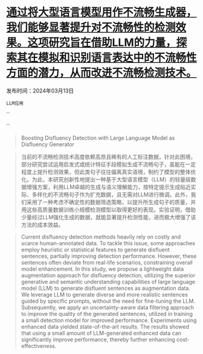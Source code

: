 # [通过将大型语言模型用作不流畅生成器，我们能够显著提升对不流畅性的检测效果。这项研究旨在借助LLM的力量，探索其在模拟和识别语言表达中的不流畅性方面的潜力，从而改进不流畅检测技术。](https://arxiv.org/abs/2403.08229)

发布时间：2024年03月13日

`LLM应用`

``

``

> Boosting Disfluency Detection with Large Language Model as Disfluency Generator

> 当前的不流畅检测技术高度依赖高昂且稀有的人工标注数据，针对此困境，部分研究尝试运用启发式或统计特征手段模拟生成不流畅句子，虽能在一定程度上提升检测效果，但此类句子往往偏离真实语境，制约了模型的整体优化。为此，本研究创新性地提出一种基于大型语言模型（LLM）的轻量级数据增强方案，利用LLM卓越的生成与语义理解能力，按特定提示生成贴近实际、多样化的不流畅句子作为扩充数据，且无需对LLM进行微调。此外，我们采用了一种考虑不确定性的数据筛选策略，以提升所生成句子的质量，并用这些高质量数据训练小规模检测模型以取得更好的表现。实验证明，借助少量经过LLM强化生成的数据，就能显著提升检测性能，进而极大增强了该方法的成本效益。

> Current disfluency detection methods heavily rely on costly and scarce human-annotated data. To tackle this issue, some approaches employ heuristic or statistical features to generate disfluent sentences, partially improving detection performance. However, these sentences often deviate from real-life scenarios, constraining overall model enhancement. In this study, we propose a lightweight data augmentation approach for disfluency detection, utilizing the superior generative and semantic understanding capabilities of large language model (LLM) to generate disfluent sentences as augmentation data. We leverage LLM to generate diverse and more realistic sentences guided by specific prompts, without the need for fine-tuning the LLM. Subsequently, we apply an uncertainty-aware data filtering approach to improve the quality of the generated sentences, utilized in training a small detection model for improved performance. Experiments using enhanced data yielded state-of-the-art results. The results showed that using a small amount of LLM-generated enhanced data can significantly improve performance, thereby further enhancing cost-effectiveness.